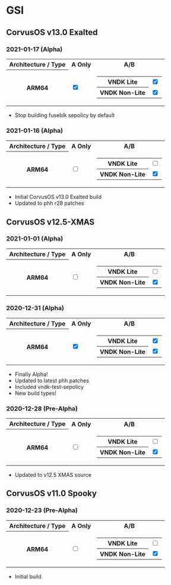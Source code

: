 # GSI

## CorvusOS v13.0 Exalted
### 2021-01-17 (Alpha)
<table>
	<tr>
		<th>Architecture / Type</th>
		<th>A Only</th>
		<th>A/B</th>
	</tr>
	<tr>
		<th>ARM64</th>
		<td><input type="checkbox" onclick="return false;" checked/></td>
		<td>
        	<table>
                <tr>
                	<th>VNDK Lite</th>
                    <td><input type="checkbox" onclick="return false;" checked/></td>
                </tr>
                <tr>
                	<th>VNDK Non-Lite</th>
                    <td><input type="checkbox" onclick="return false;" checked/></td>
                </tr>
        	</table>
        </td>
	</tr>
</table>

- Stop building fuseblk sepolicy by default

### 2021-01-16 (Alpha)
<table>
	<tr>
		<th>Architecture / Type</th>
		<th>A Only</th>
		<th>A/B</th>
	</tr>
	<tr>
		<th>ARM64</th>
		<td><input type="checkbox" onclick="return false;" /></td>
		<td>
        	<table>
                <tr>
                	<th>VNDK Lite</th>
                    <td><input type="checkbox" onclick="return false;"/></td>
                </tr>
                <tr>
                	<th>VNDK Non-Lite</th>
                    <td><input type="checkbox" onclick="return false;" checked/></td>
                </tr>
        	</table>
        </td>
	</tr>
</table>

- Initial CorvusOS v13.0 Exalted build
- Updated to phh r28 patches

## CorvusOS v12.5-XMAS
### 2021-01-01 (Alpha)
<table>
	<tr>
		<th>Architecture / Type</th>
		<th>A Only</th>
		<th>A/B</th>
	</tr>
	<tr>
		<th>ARM64</th>
		<td><input type="checkbox" onclick="return false;" /></td>
		<td>
        	<table>
                <tr>
                	<th>VNDK Lite</th>
                    <td><input type="checkbox" onclick="return false;"/></td>
                </tr>
                <tr>
                	<th>VNDK Non-Lite</th>
                    <td><input type="checkbox" onclick="return false;" checked/></td>
                </tr>
        	</table>
        </td>
	</tr>
</table>


### 2020-12-31 (Alpha)
<table>
	<tr>
		<th>Architecture / Type</th>
		<th>A Only</th>
		<th>A/B</th>
	</tr>
	<tr>
		<th>ARM64</th>
		<td><input type="checkbox" onclick="return false;" checked/></td>
		<td>
        	<table>
                <tr>
                	<th>VNDK Lite</th>
                    <td><input type="checkbox" onclick="return false;" checked/></td>
                </tr>
                <tr>
                	<th>VNDK Non-Lite</th>
                    <td><input type="checkbox" onclick="return false;" checked/></td>
                </tr>
        	</table>
        </td>
	</tr>
</table>

- Finally Alpha!
- Updated to latest phh patches
- Included vndk-test-sepolicy
- New build types!

### 2020-12-28 (Pre-Alpha)
<table>
	<tr>
		<th>Architecture / Type</th>
		<th>A Only</th>
		<th>A/B</th>
	</tr>
	<tr>
		<th>ARM64</th>
		<td><input type="checkbox" onclick="return false;" /></td>
		<td>
        	<table>
                <tr>
                	<th>VNDK Lite</th>
                    <td><input type="checkbox" onclick="return false;"/></td>
                </tr>
                <tr>
                	<th>VNDK Non-Lite</th>
                    <td><input type="checkbox" onclick="return false;" checked/></td>
                </tr>
        	</table>
        </td>
	</tr>
</table>

- Updated to v12.5 XMAS source

## CorvusOS v11.0 Spooky
### 2020-12-23 (Pre-Alpha)
<table>
	<tr>
		<th>Architecture / Type</th>
		<th>A Only</th>
		<th>A/B</th>
	</tr>
	<tr>
		<th>ARM64</th>
		<td><input type="checkbox" onclick="return false;" /></td>
		<td>
        	<table>
                <tr>
                	<th>VNDK Lite</th>
                    <td><input type="checkbox" onclick="return false;"/></td>
                </tr>
                <tr>
                	<th>VNDK Non-Lite</th>
                    <td><input type="checkbox" onclick="return false;" checked/></td>
                </tr>
        	</table>
        </td>
	</tr>
</table>

- Initial build
